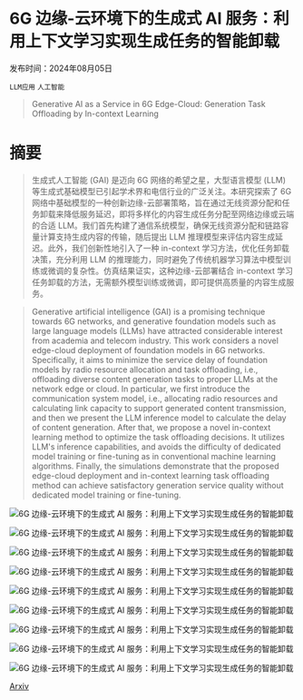 # 6G 边缘-云环境下的生成式 AI 服务：利用上下文学习实现生成任务的智能卸载

发布时间：2024年08月05日

`LLM应用` `人工智能`

> Generative AI as a Service in 6G Edge-Cloud: Generation Task Offloading by In-context Learning

# 摘要

> 生成式人工智能 (GAI) 是迈向 6G 网络的希望之星，大型语言模型 (LLM) 等生成式基础模型已引起学术界和电信行业的广泛关注。本研究探索了 6G 网络中基础模型的一种创新边缘-云部署策略，旨在通过无线资源分配和任务卸载来降低服务延迟，即将多样化的内容生成任务分配至网络边缘或云端的合适 LLM。我们首先构建了通信系统模型，确保无线资源分配和链路容量计算支持生成内容的传输，随后提出 LLM 推理模型来评估内容生成延迟。此外，我们创新性地引入了一种 in-context 学习方法，优化任务卸载决策，充分利用 LLM 的推理能力，同时避免了传统机器学习算法中模型训练或微调的复杂性。仿真结果证实，这种边缘-云部署结合 in-context 学习任务卸载的方法，无需额外模型训练或微调，即可提供高质量的内容生成服务。

> Generative artificial intelligence (GAI) is a promising technique towards 6G networks, and generative foundation models such as large language models (LLMs) have attracted considerable interest from academia and telecom industry. This work considers a novel edge-cloud deployment of foundation models in 6G networks. Specifically, it aims to minimize the service delay of foundation models by radio resource allocation and task offloading, i.e., offloading diverse content generation tasks to proper LLMs at the network edge or cloud. In particular, we first introduce the communication system model, i.e., allocating radio resources and calculating link capacity to support generated content transmission, and then we present the LLM inference model to calculate the delay of content generation. After that, we propose a novel in-context learning method to optimize the task offloading decisions. It utilizes LLM's inference capabilities, and avoids the difficulty of dedicated model training or fine-tuning as in conventional machine learning algorithms. Finally, the simulations demonstrate that the proposed edge-cloud deployment and in-context learning task offloading method can achieve satisfactory generation service quality without dedicated model training or fine-tuning.

![6G 边缘-云环境下的生成式 AI 服务：利用上下文学习实现生成任务的智能卸载](../../../paper_images/2408.02549/fig-system.jpg)

![6G 边缘-云环境下的生成式 AI 服务：利用上下文学习实现生成任务的智能卸载](../../../paper_images/2408.02549/fig-llm.jpg)

![6G 边缘-云环境下的生成式 AI 服务：利用上下文学习实现生成任务的智能卸载](../../../paper_images/2408.02549/fig-optimization.jpg)

![6G 边缘-云环境下的生成式 AI 服务：利用上下文学习实现生成任务的智能卸载](../../../paper_images/2408.02549/fig1_reward.jpg)

![6G 边缘-云环境下的生成式 AI 服务：利用上下文学习实现生成任务的智能卸载](../../../paper_images/2408.02549/fig2_quality.jpg)

![6G 边缘-云环境下的生成式 AI 服务：利用上下文学习实现生成任务的智能卸载](../../../paper_images/2408.02549/fig3_exper.jpg)

![6G 边缘-云环境下的生成式 AI 服务：利用上下文学习实现生成任务的智能卸载](../../../paper_images/2408.02549/fig4_explore.jpg)

![6G 边缘-云环境下的生成式 AI 服务：利用上下文学习实现生成任务的智能卸载](../../../paper_images/2408.02549/fig5_size.jpg)

![6G 边缘-云环境下的生成式 AI 服务：利用上下文学习实现生成任务的智能卸载](../../../paper_images/2408.02549/fig6_quality.jpg)

[Arxiv](https://arxiv.org/abs/2408.02549)